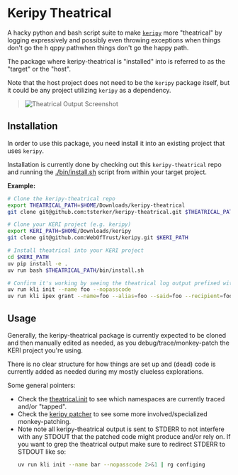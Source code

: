 # Keripy Theatrical

A hacky python and bash script suite to make [`keripy`](https://github.com/WebOfTrust/keripy) more "theatrical" by logging expressively and possibly even throwing exceptions when things don't go the h qppy pathwhen things don't go the happy path.

The package where keripy-theatrical is "installed" into is referred to as the "target" or the "host".

Note that the host project does not need to be the `keripy` package itself, but it could be any project utilizing `keripy` as a dependency.

> ![Theatrical Output Screenshot](./docs/screenshot.png)

## Installation

In order to use this package, you need install it into an existing project that uses `keripy`.

Installation is currently done by checking out this `keripy-theatrical` repo and running the [./bin/install.sh](bin/install.sh) script from within your target project.

**Example:**
```bash
# Clone the keripy-theatrical repo
export THEATRICAL_PATH=$HOME/Downloads/keripy-theatrical
git clone git@github.com:tsterker/keripy-theatrical.git $THEATRICAL_PATH

# Clone your KERI project (e.g. keripy)
export KERI_PATH=$HOME/Downloads/keripy
git clone git@github.com:WebOfTrust/keripy.git $KERI_PATH

# Install theatrical into your KERI project
cd $KERI_PATH
uv pip install -e .
uv run bash $THEATRICAL_PATH/bin/install.sh

# Confirm it's working by seeing the theatrical log output prefixed with 🎭
uv run kli init --name foo --nopasscode
uv run kli ipex grant --name=foo --alias=foo --said=foo --recipient=foo
```

## Usage

Generally, the keripy-theatrical package is currently expected to be cloned and then manually edited as needed, as you debug/trace/monkey-patch the KERI project you're using.

There is no clear structure for how things are set up and (dead) code is currently added as needed during my mostly clueless explorations.

Some general pointers:

- Check the [theatrical.init](src/keripy_theatrical/theatrical.py) to see which namespaces are currently traced and/or "tapped".
- Check the [keripy patcher](src/keripy_theatrical/patchers/keripy.py) to see some more involved/specialized monkey-patching.
- Note note all keripy-theatrical output is sent to STDERR to not interfere with any STDOUT that the patched code might produce and/or rely on. If you want to grep the theatrical output make sure to redirect STDERR to STDOUT like so:
  ```bash
  uv run kli init --name bar --nopasscode 2>&1 | rg configing
  ```